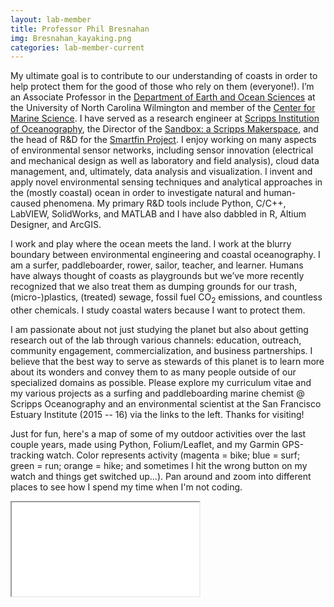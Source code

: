 ```yaml
---
layout: lab-member
title: Professor Phil Bresnahan
img: Bresnahan_kayaking.png
categories: lab-member-current
---
```


My ultimate goal is to contribute to our understanding of coasts in order to help protect them for the good of those who rely on them (everyone!). I’m an Associate Professor in the <a href="https://uncw.edu/earsci/">Department of Earth and Ocean Sciences<a/> at the University of North Carolina Wilmington and member of the <a href="https://uncw.edu/cms/">Center for Marine Science<a/>. I have served as a research engineer at <a href="https://scripps.ucsd.edu">Scripps Institution of Oceanography</a>, the Director of the <a href="https://scrippssandbox.ucsd.edu/">Sandbox: a Scripps Makerspace</a>, and the head of R&D for the <a href="./smartfin/">Smartfin Project</a>. I enjoy working on many aspects of environmental sensor networks, including sensor innovation (electrical and mechanical design as well as laboratory and field analysis), cloud data management, and, ultimately, data analysis and visualization. I invent and apply novel environmental sensing techniques and analytical approaches in the (mostly coastal) ocean in order to investigate natural and human-caused phenomena. My primary R&D tools include Python, C/C++, LabVIEW, SolidWorks, and MATLAB and I have also dabbled in R, Altium Designer, and ArcGIS.

I work and play where the ocean meets the land. I work at the blurry boundary between environmental engineering and coastal oceanography. I am a surfer, paddleboarder, rower, sailor, teacher, and learner. Humans have always thought of coasts as playgrounds but we’ve more recently recognized that we also treat them as dumping grounds for our trash, (micro-)plastics, (treated) sewage, fossil fuel CO<sub>2</sub> emissions, and countless other chemicals. I study coastal waters because I want to protect them. 

I am passionate about not just studying the planet but also about getting research out of the lab through various channels: education, outreach, community engagement, commercialization, and business partnerships. I believe that the best way to serve as stewards of this planet is to learn more about its wonders and convey them to as many people outside of our specialized domains as possible. Please explore my curriculum vitae and my various projects as a surfing and paddleboarding marine chemist @ Scripps Oceanography and an environmental scientist at the San Francisco Estuary Institute (2015 -- 16) via the links to the left. Thanks for visiting!

Just for fun, here's a map of some of my outdoor activities over the last couple years, made using Python, Folium/Leaflet, and my Garmin GPS-tracking watch. Color represents activity (magenta = bike; blue = surf; green = run; orange = hike; and sometimes I hit the wrong button on my watch and things get switched up...). Pan around and zoom into different places to see how I spend my time when I'm not coding.

<div class="resp-container">
    <iframe class="resp-iframe" src="../interactive-pages/gps-self-tracking.html"></iframe>
</div>